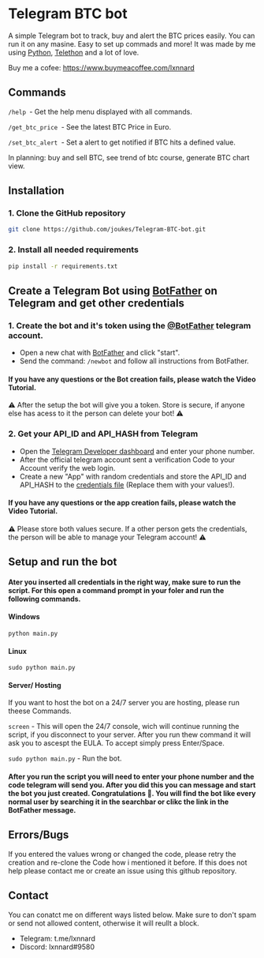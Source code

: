 # Telegram BTC bot

A simple Telegram bot to track, buy and alert the BTC prices easily. You can run it on any masine. Easy to set up commads and more! It was made by me using <a href="https://www.python.org">Python</a>, <a href="https://www.telethon.dev"> Telethon</a> and a lot of love.

Buy me a cofee: https://www.buymeacoffee.com/lxnnard

## Commands

`/help `- Get the help menu displayed with all commands.

`/get_btc_price `- See the latest BTC Price in Euro.

`/set_btc_alert `- Set a alert to get notified if BTC hits a defined value.

In planning: buy and sell BTC, see trend of btc course, generate BTC chart view.

## Installation

### 1. Clone the GitHub repository
```sh
git clone https://github.com/joukes/Telegram-BTC-bot.git
```

### 2. Install all needed requirements

```sh
pip install -r requirements.txt
```

## Create a Telegram Bot using <a href="https://www.t.me/BotFather">BotFather</a> on Telegram and get other credentials

### 1. Create the bot and it's token using the <a href="https://www.t.me/BotFather"> @BotFather</a> telegram account.

- Open a new chat with <a href="https://www.t.me/BotFather">BotFather</a> and click "start".
- Send the command: `/newbot` and follow all instructions from BotFather.

#### If you have any questions or the Bot creation fails, please watch the Video Tutorial.

⚠️ After the setup the bot will give you a token. Store is secure, if anyone else has acess to it the person can delete your bot! ⚠️

### 2. Get your API_ID and API_HASH from Telegram

- Open the <a href="https://www.my.telegram.org/"> Telegram Developer dashboard</a> and enter your phone number.
- After the official telegram account sent a verification Code to your Account verify the web login.
- Create a new "App" with random credentials and store the API_ID and API_HASH to the <a href="https://github.com/joukes/Telegram-BTC-bot/blob/main/credentials.txt"> credentials file</a> (Replace them with your values!).

#### If you have any questions or the app creation fails, please watch the Video Tutorial.

⚠️ Please store both values secure. If a other person gets the credentials, the person will be able to manage your Telegram account! ⚠️

## Setup and run the bot

#### Ater you inserted all credentials in the right way, make sure to run the script. For this open a command prompt in your foler and run the following commands.

#### Windows

```python main.py```

#### Linux

```sudo python main.py```

#### Server/ Hosting

If you want to host the bot on a 24/7 server you are hosting, please run theese Commands.

`screen` - This will open the 24/7 console, wich will continue running the script, if you disconnect to your server. After you run thew command it will ask you to ascespt the EULA. To accept simply press Enter/Space.

`sudo python main.py` - Run the bot.

#### After you run the script you will need to enter your phone number and the code telegram will send you. After you did this you can message and start the bot you just created. Congratulations 🥳. You will find the bot like every normal user by searching it in the searchbar or clikc the link in the BotFather message.

## Errors/Bugs

If you entered the values wrong or changed the code, please retry the creation and re-clone the Code how i mentioned it before. If this does not help please contact me or create an issue using this github repository.

## Contact

You can conatct me on different ways listed below. Make sure to don't spam or send not allowed content, otherwise it will reullt a block.

- Telegram: t.me/lxnnard
- Discord: lxnnard#9580
